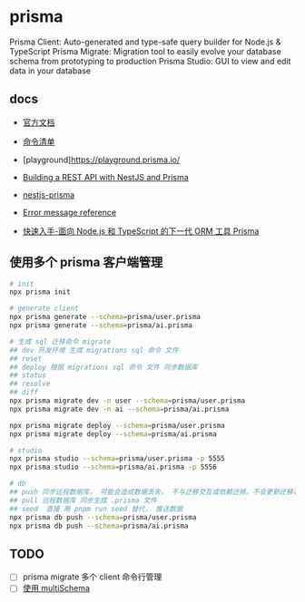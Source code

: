 <!--
 * @Author: hsycc
 * @Date: 2023-05-04 14:59:03
 * @LastEditTime: 2023-05-24 15:27:30
 * @Description:
 *
-->

# prisma

Prisma Client: Auto-generated and type-safe query builder for Node.js & TypeScript
Prisma Migrate: Migration tool to easily evolve your database schema from prototyping to production
Prisma Studio: GUI to view and edit data in your database

## docs

- [官方文档](https://www.prisma.io/docs/getting-started)
- [命令清单](https://fig.io/manual/prisma)
- [playground]https://playground.prisma.io/
- [Building a REST API with NestJS and Prisma](https://www.prisma.io/blog/nestjs-prisma-rest-api-7D056s1BmOL0)
- [nestjs-prisma](https://nestjs-prisma.dev/docs/installation/)
- [Error message reference](https://www.prisma.io/docs/reference/api-reference/error-reference#prisma-client-query-engine)

- [快速入手-面向 Node.js 和 TypeScript 的下一代 ORM 工具 Prisma](https://mdnice.com/writing/3ef20876125847e08e9e6977394fc2fe)

## 使用多个 prisma 客户端管理

```bash
# init
npx prisma init

# generate client
npx prisma generate --schema=prisma/user.prisma
npx prisma generate --schema=prisma/ai.prisma

# 生成 sql 迁移命令 migrate
## dev 开发环境 生成 migrations sql 命令 文件
## reset
## deploy 根据 migrations sql 命令 文件 同步数据库
## status
## resolve
## diff
npx prisma migrate dev -n user --schema=prisma/user.prisma
npx prisma migrate dev -n ai --schema=prisma/ai.prisma

npx prisma migrate deploy --schema=prisma/user.prisma
npx prisma migrate deploy --schema=prisma/ai.prisma

# studio
npx prisma studio --schema=prisma/user.prisma -p 5555
npx prisma studio --schema=prisma/ai.prisma -p 5556

# db
## push 同步远程数据库， 可能会造成数据丢失， 不与迁移交互或依赖迁移。不会更新迁移表，也不会生成迁移文件。 推荐用 prisma migrate deploy 同步数据库
## pull 远程数据库 同步生成 .prisma 文件
## seed  直接 用 pnpm run seed 替代， 推送数据
npx prisma db push --schema=prisma/user.prisma
npx prisma db push --schema=prisma/ai.prisma
```

## TODO

- [ ] prisma migrate 多个 client 命令行管理
- [ ] [使用 multiSchema](https://www.prisma.io/docs/guides/other/multi-schema#learn-more-about-the-multischema-preview-feature)
